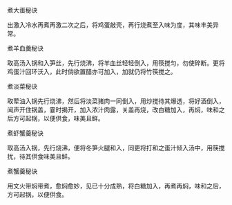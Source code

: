 煮大蛋秘诀

出激入冷水再煮再激二次之后，将鸡蛋敲壳，再行烧煮至入味为度，其味丰美异常。

煮羊血羹秘诀

取高汤入锅和入笋丝，先行烧沸，将羊血丝轻轻倒入，用筷搅匀，勿使碎断。更将鸡蛋汁回环沃入，此时倘欲置醋亦可加入，加就仍将竹筷搅之。

煮淡菜秘诀

取荤油入锅先行烧沸，然后将淡菜猪肉一同倒入，用炒搅待其爆透，将好酒倒入，闻声开住锅盖，霎时揭开，加入浓汁肉露，关盖再烧，改白糖加入，再焖，味和之后方可起锅，以便供食，味美且鲜。

煮虾蟹羹秘诀

取高汤入锅，先行烧沸，便将冬笋火腿和入，同更将打和之蛋汁倾入汤中，用筷搅扰，待其供食味美且鲜。

煮蟹羹秘诀

用文火带焖带煮，愈焖愈妙，见已十分成熟，将白糖加入，再煮再焖，味和之后，方可起锅，以便供食。